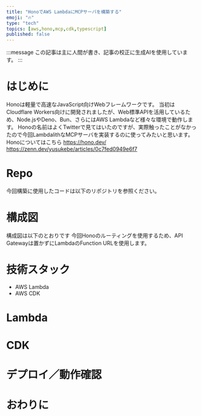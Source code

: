 ```yaml
---
title: "HonoでAWS LambdaにMCPサーバを構築する"
emoji: "🔥"
type: "tech"
topics: [aws,hono,mcp,cdk,typescript]
published: false
---
```


:::message
この記事は主に人間が書き、記事の校正に生成AIを使用しています。
:::

# はじめに
Honoは軽量で高速なJavaScript向けWebフレームワークです。
当初はCloudflare Workers向けに開発されましたが、Web標準APIを活用しているため、Node.jsやDeno、Bun、さらにはAWS Lambdaなど様々な環境で動作します。
Honoの名前はよくTwitterで見てはいたのですが、実際触ったことがなかったので今回LambdalithなMCPサーバを実装するのに使ってみたいと思います。
Honoについてはこちら
https://hono.dev/
https://zenn.dev/yusukebe/articles/0c7fed0949e6f7

# Repo
今回構築に使用したコードは以下のリポジトリを参照ください。


# 構成図
構成図は以下のとおりです
今回Honoのルーティングを使用するため、API Gatewayは置かずにLambdaのFunction URLを使用します。

# 技術スタック
- AWS Lambda
- AWS CDK

# Lambda

# CDK

# デプロイ／動作確認

# おわりに
